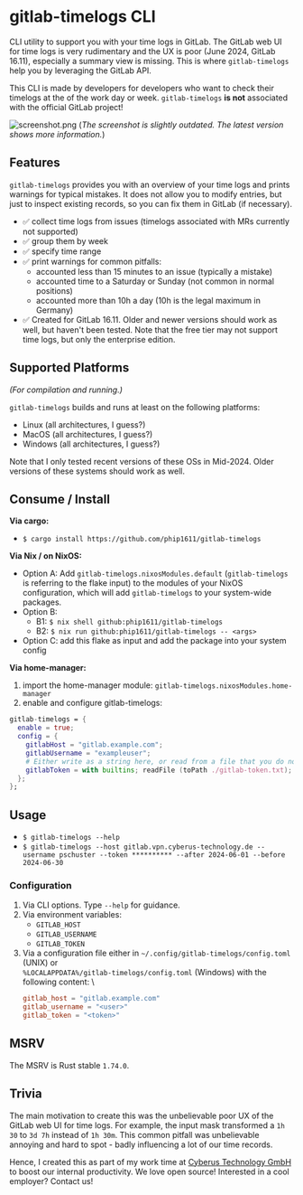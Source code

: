 # gitlab-timelogs CLI

CLI utility to support you with your time logs in GitLab. The GitLab web UI for
time logs is very rudimentary and the UX is poor (June 2024, GitLab 16.11),
especially a summary view is missing. This is where `gitlab-timelogs` help you
by leveraging the GitLab API.

This CLI is made by developers for developers who want to check their timelogs
at the of the work day or week. `gitlab-timelogs` **is not** associated with the
official GitLab project!

![screenshot.png](screenshot.png)
(_The screenshot is slightly outdated. The latest version shows more information._)

## Features

`gitlab-timelogs` provides you with an overview of your time logs and prints
warnings for typical mistakes. It does not allow you to modify entries, but just
to inspect existing records, so you can fix them in GitLab (if necessary).

- ✅ collect time logs from issues (timelogs associated with MRs currently not
  supported)
- ✅ group them by week
- ✅ specify time range
- ✅ print warnings for common pitfalls:
    - accounted less than 15 minutes to an issue (typically a mistake)
    - accounted time to a Saturday or Sunday (not common in normal positions)
    - accounted more than 10h a day (10h is the legal maximum in Germany)
- ✅ Created for GitLab 16.11. Older and newer versions should work as well,
     but haven't been tested. Note that the free tier may not support time
     logs, but only the enterprise edition.

## Supported Platforms
_(For compilation and running.)_

`gitlab-timelogs` builds and runs at least on the following platforms:

- Linux (all architectures, I guess?)
- MacOS (all architectures, I guess?)
- Windows (all architectures, I guess?)

Note that I only tested recent versions of these OSs in Mid-2024. Older versions
of these systems should work as well.

## Consume / Install

**Via cargo:**

- `$ cargo install https://github.com/phip1611/gitlab-timelogs`

**Via Nix / on NixOS:**

- Option A: Add `gitlab-timelogs.nixosModules.default` (`gitlab-timelogs` is
  referring to the flake input) to the modules of your NixOS configuration,
  which will add `gitlab-timelogs` to your system-wide packages.
- Option B:
  - B1: `$ nix shell github:phip1611/gitlab-timelogs`
  - B2: `$ nix run github:phip1611/gitlab-timelogs -- <args>`
- Option C: add this flake as input and add the package into your system config

**Via home-manager:**

1. import the home-manager module: `gitlab-timelogs.nixosModules.home-manager`
2. enable and configure gitlab-timelogs:

```nix
gitlab-timelogs = {
  enable = true;
  config = {
    gitlabHost = "gitlab.example.com";
    gitlabUsername = "exampleuser";
    # Either write as a string here, or read from a file that you do not push:
    gitlabToken = with builtins; readFile (toPath ./gitlab-token.txt);
  };
};
```

## Usage

- `$ gitlab-timelogs --help`
- `$ gitlab-timelogs --host gitlab.vpn.cyberus-technology.de --username pschuster --token ********** --after 2024-06-01 --before 2024-06-30`

### Configuration

1. Via CLI options. Type `--help` for guidance.
2. Via environment variables:
    - `GITLAB_HOST`
    - `GITLAB_USERNAME`
    - `GITLAB_TOKEN`
3. Via a configuration file either in
   `~/.config/gitlab-timelogs/config.toml` (UNIX) or \
   `%LOCALAPPDATA%/gitlab-timelogs/config.toml` (Windows)
   with the following content: \
    ```toml
    gitlab_host = "gitlab.example.com"
    gitlab_username = "<user>"
    gitlab_token = "<token>"
    ```

## MSRV

The MSRV is Rust stable `1.74.0`.

## Trivia

The main motivation to create this was the unbelievable poor UX of the GitLab
web UI for time logs. For example, the input mask transformed a `1h 30` to
`3d 7h` instead of `1h 30m`. This common pitfall was unbelievable annoying and
hard to spot - badly influencing a lot of our time records.

Hence, I created this as part of my work time at [Cyberus Technology GmbH](https://cyberus-technology.de)
to boost our internal productivity. We love open source! Interested in a
cool employer? Contact us!
